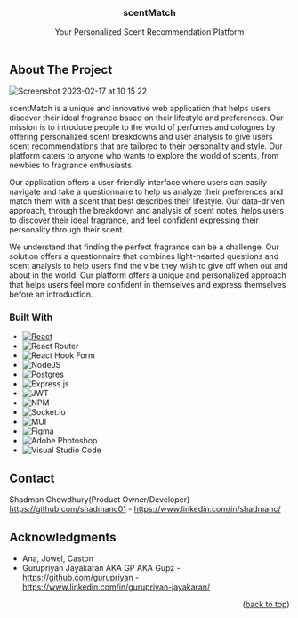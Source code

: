 <!-- Improved compatibility of back to top link: See: https://github.com/othneildrew/Best-README-Template/pull/73 -->
<a name="readme-top"></a>
<!-- PROJECT LOGO -->
<br />
<div align="center">
    


<h3 align="center">scentMatch</h3>

  <p align="center">
   Your Personalized Scent Recommendation Platform 
    <br />
    <br />
<!--     <a href="https://youtu.be/d5YbjtlOdD4">View Demo</a> -->
   
  </p>
</div>

## About The Project
![Screenshot 2023-02-17 at 10 15 22](https://user-images.githubusercontent.com/91907648/219694148-1cd1c636-c5c4-4e4a-a43e-029079983f68.png)

scentMatch is a unique and innovative web application that helps users discover their ideal fragrance based on their lifestyle and preferences. Our mission is to introduce people to the world of perfumes and colognes by offering personalized scent breakdowns and user analysis to give users scent recommendations that are tailored to their personality and style. Our platform caters to anyone who wants to explore the world of scents, from newbies to fragrance enthusiasts.

Our application offers a user-friendly interface where users can easily navigate and take a questionnaire to help us analyze their preferences and match them with a scent that best describes their lifestyle. Our data-driven approach, through the breakdown and analysis of scent notes, helps users to discover their ideal fragrance, and feel confident expressing their personality through their scent.

We understand that finding the perfect fragrance can be a challenge. Our solution offers a questionnaire that combines light-hearted questions and scent analysis to help users find the vibe they wish to give off when out and about in the world. Our platform offers a unique and personalized approach that helps users feel more confident in themselves and express themselves before an introduction.





### Built With
* [![React][React.js]][React-url]
* ![React Router](https://img.shields.io/badge/React_Router-CA4245?style=for-the-badge&logo=react-router&logoColor=white)
* ![React Hook Form](https://img.shields.io/badge/React%20Hook%20Form-%23EC5990.svg?style=for-the-badge&logo=reacthookform&logoColor=white)
* ![NodeJS](https://img.shields.io/badge/node.js-6DA55F?style=for-the-badge&logo=node.js&logoColor=white)
* ![Postgres](https://img.shields.io/badge/postgres-%23316192.svg?style=for-the-badge&logo=postgresql&logoColor=white)
* ![Express.js](https://img.shields.io/badge/express.js-%23404d59.svg?style=for-the-badge&logo=express&logoColor=%2361DAFB)
* ![JWT](https://img.shields.io/badge/JWT-black?style=for-the-badge&logo=JSON%20web%20tokens)
* ![NPM](https://img.shields.io/badge/NPM-%23000000.svg?style=for-the-badge&logo=npm&logoColor=white)
* ![Socket.io](https://img.shields.io/badge/Socket.io-black?style=for-the-badge&logo=socket.io&badgeColor=010101)
* ![MUI](https://img.shields.io/badge/MUI-%230081CB.svg?style=for-the-badge&logo=mui&logoColor=white)
* ![Figma](https://img.shields.io/badge/figma-%23F24E1E.svg?style=for-the-badge&logo=figma&logoColor=white)
* ![Adobe Photoshop](https://img.shields.io/badge/adobe%20photoshop-%2331A8FF.svg?style=for-the-badge&logo=adobe%20photoshop&logoColor=white)
* ![Visual Studio Code](https://img.shields.io/badge/Visual%20Studio%20Code-0078d7.svg?style=for-the-badge&logo=visual-studio-code&logoColor=white)

<!-- CONTACT -->
## Contact

Shadman Chowdhury(Product Owner/Developer) - https://github.com/shadmanc01 - https://www.linkedin.com/in/shadmanc/
<br />

<!-- ACKNOWLEDGMENTS -->
## Acknowledgments

* Ana, Jowel, Caston
* Gurupriyan Jayakaran AKA GP AKA Gupz - https://github.com/gurupriyan - https://www.linkedin.com/in/gurupriyan-jayakaran/

<p align="right">(<a href="#readme-top">back to top</a>)</p>


[React.js]: https://img.shields.io/badge/React-20232A?style=for-the-badge&logo=react&logoColor=61DAFB
[React-url]: https://reactjs.org/
